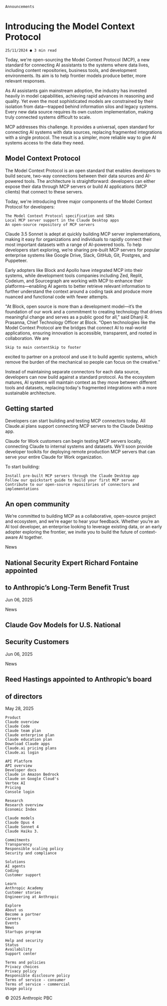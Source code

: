 ```
Announcements
```
# Introducing the Model Context Protocol

```
25/11/2024 ● 3 min read
```
Today, we're open-sourcing the Model Context Protocol (MCP), a new standard
for connecting AI assistants to the systems where data lives, including content
repositories, business tools, and development environments. Its aim is to help
frontier models produce better, more relevant responses.

As AI assistants gain mainstream adoption, the industry has invested heavily
in model capabilities, achieving rapid advances in reasoning and quality. Yet
even the most sophisticated models are constrained by their isolation from
data—trapped behind information silos and legacy systems. Every new data
source requires its own custom implementation, making truly connected
systems difficult to scale.


MCP addresses this challenge. It provides a universal, open standard for
connecting AI systems with data sources, replacing fragmented integrations
with a single protocol. The result is a simpler, more reliable way to give AI
systems access to the data they need.

## Model Context Protocol

The Model Context Protocol is an open standard that enables developers to
build secure, two-way connections between their data sources and AI-powered
tools. The architecture is straightforward: developers can either expose their
data through MCP servers or build AI applications (MCP clients) that connect
to these servers.

Today, we're introducing three major components of the Model Context
Protocol for developers:

```
The Model Context Protocol specification and SDKs
Local MCP server support in the Claude Desktop apps
An open-source repository of MCP servers
```
Claude 3.5 Sonnet is adept at quickly building MCP server implementations,
making it easy for organizations and individuals to rapidly connect their most
important datasets with a range of AI-powered tools. To help developers start
exploring, we’re sharing pre-built MCP servers for popular enterprise systems
like Google Drive, Slack, GitHub, Git, Postgres, and Puppeteer.

Early adopters like Block and Apollo have integrated MCP into their systems,
while development tools companies including Zed, Replit, Codeium, and
Sourcegraph are working with MCP to enhance their platforms—enabling AI
agents to better retrieve relevant information to further understand the
context around a coding task and produce more nuanced and functional code
with fewer attempts.

"At Block, open source is more than a development model—it’s the foundation
of our work and a commitment to creating technology that drives meaningful
change and serves as a public good for all,” said Dhanji R. Prasanna, Chief
Technology Officer at Block. “Open technologies like the Model Context
Protocol are the bridges that connect AI to real-world applications, ensuring
innovation is accessible, transparent, and rooted in collaboration. We are

```
Skip to main contentSkip to footer
```

excited to partner on a protocol and use it to build agentic systems, which
remove the burden of the mechanical so people can focus on the creative.”

Instead of maintaining separate connectors for each data source, developers
can now build against a standard protocol. As the ecosystem matures, AI
systems will maintain context as they move between different tools and
datasets, replacing today's fragmented integrations with a more sustainable
architecture.

## Getting started

Developers can start building and testing MCP connectors today. All Claude.ai
plans support connecting MCP servers to the Claude Desktop app.

Claude for Work customers can begin testing MCP servers locally, connecting
Claude to internal systems and datasets. We'll soon provide developer toolkits
for deploying remote production MCP servers that can serve your entire
Claude for Work organization.

To start building:

```
Install pre-built MCP servers through the Claude Desktop app
Follow our quickstart guide to build your first MCP server
Contribute to our open-source repositories of connectors and
implementations
```
## An open community

We’re committed to building MCP as a collaborative, open-source project and
ecosystem, and we’re eager to hear your feedback. Whether you’re an AI tool
developer, an enterprise looking to leverage existing data, or an early adopter
exploring the frontier, we invite you to build the future of context-aware AI
together.


News

## National Security Expert Richard Fontaine appointed

## to Anthropic’s Long-Term Benefit Trust

Jun 06, 2025

News

## Claude Gov Models for U.S. National

## Security Customers

Jun 06, 2025

News

## Reed Hastings appointed to Anthropic’s board

## of directors

May 28, 2025

```
Product
Claude overview
Claude Code
Claude team plan
Claude enterprise plan
Claude education plan
Download Claude apps
Claude.ai pricing plans
Claude.ai login
```
```
API Platform
API overview
Developer docs
Claude in Amazon Bedrock
Claude on Google Cloud's
Vertex AI
Pricing
Console login
```
```
Research
Research overview
Economic Index
```
```
Claude models
Claude Opus 4
Claude Sonnet 4
Claude Haiku 3.
```

```
Commitments
Transparency
Responsible scaling policy
Security and compliance
```
```
Solutions
AI agents
Coding
Customer support
```
```
Learn
Anthropic Academy
Customer stories
Engineering at Anthropic
```
```
Explore
About us
Become a partner
Careers
Events
News
Startups program
```
```
Help and security
Status
Availability
Support center
```
```
Terms and policies
Privacy choices
Privacy policy
Responsible disclosure policy
Terms of service - consumer
Terms of service - commercial
Usage policy
```
© 2025 Anthropic PBC


